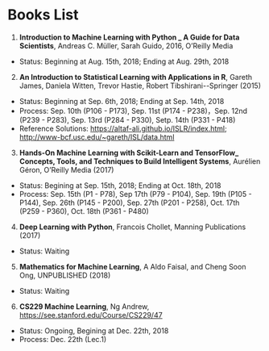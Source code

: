# Books List

1. **Introduction to Machine Learning with Python _ A Guide for Data Scientists**, Andreas C. Müller, Sarah Guido, 2016, O’Reilly Media

 - Status: Beginning at Aug. 15th, 2018; Ending at Aug. 29th, 2018
 
2. **An Introduction to Statistical Learning  with Applications in R**, Gareth James, Daniela Witten, Trevor Hastie, Robert Tibshirani--Springer (2015)

 - Status: Beginning at Sep. 6th, 2018; Ending at Sep. 14th, 2018
 - Process: Sep. 10th (P106 - P173), Sep. 11st (P174 - P238)，Sep. 12nd (P239 - P283), Sep. 13rd (P284 - P330), Setp. 14th (P331 - P418)
 - Reference Solutions: https://altaf-ali.github.io/ISLR/index.html; http://www-bcf.usc.edu/~gareth/ISL/data.html
 
3. **Hands-On Machine Learning with Scikit-Learn and TensorFlow_ Concepts, Tools, and Techniques to Build Intelligent Systems**, Aurélien Géron, O’Reilly Media (2017)

 - Status: Begining at Sep. 15th, 2018; Ending at Oct. 18th, 2018
 - Process: Sep. 15th (P1 - P78), Sep 17th (P79 - P104), Sep. 19th (P105 - P144), Sep. 26th (P145 - P200), Sep. 27th  (P201 - P258), Oct. 17th (P259 - P360), Oct. 18th (P361 - P480)

4. **Deep Learning with Python**, Francois Chollet, Manning Publications (2017)

 - Status: Waiting

5. **Mathematics for Machine Learning**, A Aldo Faisal, and Cheng Soon Ong, UNPUBLISHED (2018)

 - Status: Waiting

6. **CS229 Machine Learning**, Ng Andrew, https://see.stanford.edu/Course/CS229/47

 - Status: Ongoing, Begining at Dec. 22th, 2018
 - Process: Dec. 22th (Lec.1)
